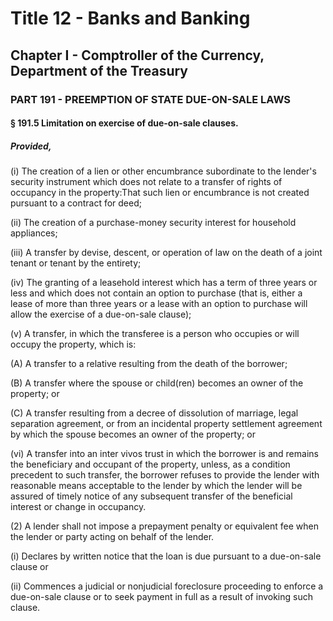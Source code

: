 
# Title 12 - Banks and Banking
## Chapter I - Comptroller of the Currency, Department of the Treasury
### PART 191 - PREEMPTION OF STATE DUE-ON-SALE LAWS
#### § 191.5 Limitation on exercise of due-on-sale clauses.
##### Provided,

(i) The creation of a lien or other encumbrance subordinate to the lender's security instrument which does not relate to a transfer of rights of occupancy in the property:That such lien or encumbrance is not created pursuant to a contract for deed;

(ii) The creation of a purchase-money security interest for household appliances;

(iii) A transfer by devise, descent, or operation of law on the death of a joint tenant or tenant by the entirety;

(iv) The granting of a leasehold interest which has a term of three years or less and which does not contain an option to purchase (that is, either a lease of more than three years or a lease with an option to purchase will allow the exercise of a due-on-sale clause);

(v) A transfer, in which the transferee is a person who occupies or will occupy the property, which is:

(A) A transfer to a relative resulting from the death of the borrower;

(B) A transfer where the spouse or child(ren) becomes an owner of the property; or

(C) A transfer resulting from a decree of dissolution of marriage, legal separation agreement, or from an incidental property settlement agreement by which the spouse becomes an owner of the property; or

(vi) A transfer into an inter vivos trust in which the borrower is and remains the beneficiary and occupant of the property, unless, as a condition precedent to such transfer, the borrower refuses to provide the lender with reasonable means acceptable to the lender by which the lender will be assured of timely notice of any subsequent transfer of the beneficial interest or change in occupancy.

(2) A lender shall not impose a prepayment penalty or equivalent fee when the lender or party acting on behalf of the lender.

(i) Declares by written notice that the loan is due pursuant to a due-on-sale clause or

(ii) Commences a judicial or nonjudicial foreclosure proceeding to enforce a due-on-sale clause or to seek payment in full as a result of invoking such clause.
